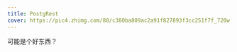 ```yaml
---
title: PostgRest
cover: https://pic4.zhimg.com/80/c380ba809ac2a91f827893f3cc251f7f_720w.jpg
---
```


可能是个好东西？ 